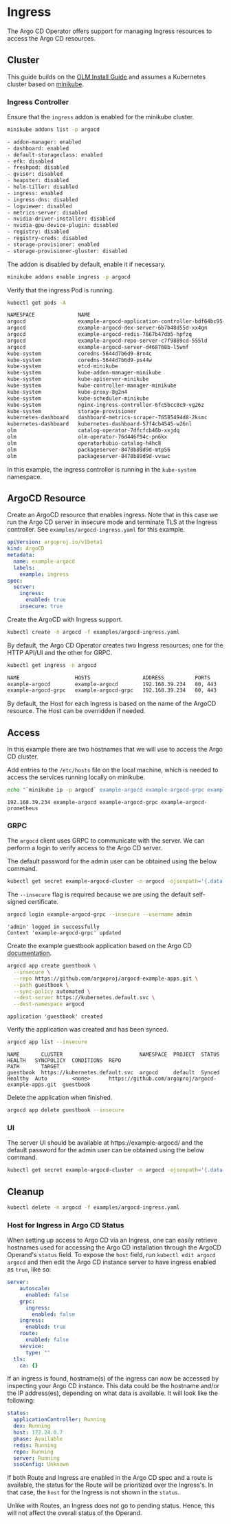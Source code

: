 # Ingress

The Argo CD Operator offers support for managing Ingress resources to access the Argo CD resources.

## Cluster

This guide builds on the [OLM Install Guide][install_olm] and assumes a Kubernetes cluster based on [minikube](https://minikube.sigs.k8s.io/).

### Ingress Controller

Ensure that the `ingress` addon is enabled for the minikube cluster.

```bash
minikube addons list -p argocd
```
```bash
- addon-manager: enabled
- dashboard: enabled
- default-storageclass: enabled
- efk: disabled
- freshpod: disabled
- gvisor: disabled
- heapster: disabled
- helm-tiller: disabled
- ingress: enabled
- ingress-dns: disabled
- logviewer: disabled
- metrics-server: disabled
- nvidia-driver-installer: disabled
- nvidia-gpu-device-plugin: disabled
- registry: disabled
- registry-creds: disabled
- storage-provisioner: enabled
- storage-provisioner-gluster: disabled
```

The addon is disabled by default, enable it if necessary.

```bash
minikube addons enable ingress -p argocd
```

Verify that the ingress Pod is running.

```bash
kubectl get pods -A
```
```bash
NAMESPACE              NAME                                                    READY   STATUS    RESTARTS   AGE
argocd                 example-argocd-application-controller-bdf64bc95-x9t7d   1/1     Running   0          92m
argocd                 example-argocd-dex-server-6b7b48d55d-xx4gn              1/1     Running   0          92m
argocd                 example-argocd-redis-7667b47db5-hpfzq                   1/1     Running   0          92m
argocd                 example-argocd-repo-server-c7f9889cd-555ld              1/1     Running   0          92m
argocd                 example-argocd-server-d468768b-l5wnf                    1/1     Running   0          92m
kube-system            coredns-5644d7b6d9-8rn4c                                1/1     Running   0          2d11h
kube-system            coredns-5644d7b6d9-ps44w                                1/1     Running   0          2d11h
kube-system            etcd-minikube                                           1/1     Running   0          2d11h
kube-system            kube-addon-manager-minikube                             1/1     Running   0          2d11h
kube-system            kube-apiserver-minikube                                 1/1     Running   0          2d11h
kube-system            kube-controller-manager-minikube                        1/1     Running   0          2d11h
kube-system            kube-proxy-8g2n4                                        1/1     Running   0          2d11h
kube-system            kube-scheduler-minikube                                 1/1     Running   0          2d11h
kube-system            nginx-ingress-controller-6fc5bcc8c9-vg26z               1/1     Running   0          9h
kube-system            storage-provisioner                                     1/1     Running   0          2d11h
kubernetes-dashboard   dashboard-metrics-scraper-76585494d8-2ksmc              1/1     Running   0          5h55m
kubernetes-dashboard   kubernetes-dashboard-57f4cb4545-w26nl                   1/1     Running   0          5h55m
olm                    catalog-operator-7dfcfcb46b-xxjdq                       1/1     Running   0          2d11h
olm                    olm-operator-76d446f94c-pn6kx                           1/1     Running   0          2d11h
olm                    operatorhubio-catalog-h4hc8                             1/1     Running   0          2d11h
olm                    packageserver-8478b89d9d-mtp56                          1/1     Running   0          45m
olm                    packageserver-8478b89d9d-vvswc                          1/1     Running   0          45m
```

In this example, the ingress controller is running in the `kube-system` namespace.

## ArgoCD Resource

Create an ArgoCD resource that enables ingress. Note that in this case we run the Argo CD server in insecure mode and 
terminate TLS at the Ingress controller. See `examples/argocd-ingress.yaml` for this example.

```yaml
apiVersion: argoproj.io/v1beta1
kind: ArgoCD
metadata:
  name: example-argocd
  labels:
    example: ingress
spec:
  server:
    ingress:
      enabled: true
    insecure: true
```

Create the ArgoCD with Ingress support.

```bash
kubectl create -n argocd -f examples/argocd-ingress.yaml
```

By default, the Argo CD Operator creates two Ingress resources; one for the HTTP API/UI and the other for GRPC.

```bash
kubectl get ingress -n argocd
```
```bash
NAME                  HOSTS                 ADDRESS          PORTS     AGE
example-argocd        example-argocd        192.168.39.234   80, 443   68m
example-argocd-grpc   example-argocd-grpc   192.168.39.234   80, 443   68m
```

By default, the Host for each Ingress is based on the name of the ArgoCD resource. The Host can be overridden if needed.

## Access

In this example there are two hostnames that we will use to access the Argo CD cluster.

Add entries to the `/etc/hosts` file on the local machine, which is needed to access the services running locally on 
minikube.

```bash
echo "`minikube ip -p argocd` example-argocd example-argocd-grpc example-argocd-prometheus" | sudo tee -a /etc/hosts
```
```text
192.168.39.234 example-argocd example-argocd-grpc example-argocd-prometheus
```

### GRPC

The `argocd` client uses GRPC to communicate with the server. We can perform a login to verify access to the Argo CD 
server.

The default password for the admin user can be obtained using the below command.

```bash
kubectl get secret example-argocd-cluster -n argocd -ojsonpath='{.data.admin\.password}' | base64 -d ; echo
```

The `--insecure` flag is required because we are using the default self-signed certificate.

```bash
argocd login example-argocd-grpc --insecure --username admin 
```
```text
'admin' logged in successfully
Context 'example-argocd-grpc' updated
```

Create the example guestbook application based on the Argo CD [documentation][docs_argo].

```bash
argocd app create guestbook \
  --insecure \
  --repo https://github.com/argoproj/argocd-example-apps.git \
  --path guestbook \
  --sync-policy automated \
  --dest-server https://kubernetes.default.svc \
  --dest-namespace argocd
```
```text
application 'guestbook' created
```

Verify the application was created and has been synced.

```bash
argocd app list --insecure
```
```text
NAME       CLUSTER                         NAMESPACE  PROJECT  STATUS  HEALTH   SYNCPOLICY  CONDITIONS  REPO                                                 PATH       TARGET
guestbook  https://kubernetes.default.svc  argocd     default  Synced  Healthy  Auto        <none>      https://github.com/argoproj/argocd-example-apps.git  guestbook
```

Delete the application when finished.

```bash
argocd app delete guestbook --insecure
```

### UI

The server UI should be available at https://example-argocd/ and the default password for the admin user can be obtained using the below command.

```bash
kubectl get secret example-argocd-cluster -n argocd -ojsonpath='{.data.admin\.password}' | base64 -d ; echo
```

## Cleanup

```bash
kubectl delete -n argocd -f examples/argocd-ingress.yaml
```

[install_olm]:../install/olm.md
[docs_argo]:https://argoproj.github.io/argo-cd/getting_started/#creating-apps-via-cli

### Host for Ingress in Argo CD Status

When setting up access to Argo CD via an Ingress, one can easily retrieve hostnames used for accessing the Argo CD installation through the ArgoCD Operand's `status` field. To expose the `host` field, run `kubectl edit argocd argocd` and then edit the Argo CD instance server to have ingress enabled as `true`, like so: 

```yaml
server:
    autoscale:
      enabled: false
    grpc:
      ingress:
        enabled: false
    ingress:
      enabled: true
    route:
      enabled: false
    service:
      type: ""
  tls:
    ca: {}
```
If an ingress is found, hostname(s) of the ingress can now be accessed by inspecting your Argo CD instance. This data could be the hostname and/or the IP address(es), depending on what data is available. It will look like the following: 

```yaml
status:
  applicationController: Running
  dex: Running
  host: 172.24.0.7
  phase: Available
  redis: Running
  repo: Running
  server: Running
  ssoConfig: Unknown
```

If both Route and Ingress are enabled in the Argo CD spec and a route is available, the status for the Route will be prioritized over the Ingress's. In that case, the `host` for the Ingress is not shown in the `status`. 

Unlike with Routes, an Ingress does not go to pending status.  Hence, this will not affect the overall status of the Operand.
